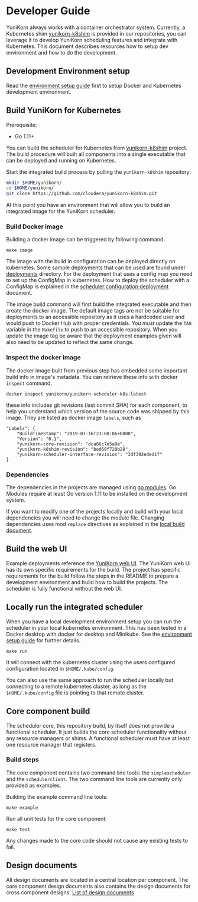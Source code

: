 # Developer Guide

YuniKorn always works with a container orchestrator system. Currently, a Kubernetes shim [yunikorn-k8shim](https://github.com/cloudera/yunikorn-k8shim)
is provided in our repositories, you can leverage it to develop YuniKorn scheduling features and integrate with Kubernetes.
This document describes resources how to setup dev environment and how to do the development.

## Development Environment setup

Read the [environment setup guide](setup/env-setup.md) first to setup Docker and Kubernetes development environment.

## Build YuniKorn for Kubernetes

Prerequisite:
- Go 1.11+

You can build the scheduler for Kubernetes from [yunikorn-k8shim](https://github.com/cloudera/yunikorn-k8shim) project.
The build procedure will built all components into a single executable that can be deployed and running on Kubernetes.

Start the integrated build process by pulling the `yunikorn-k8shim` repository:
```bash
mkdir $HOME/yunikorn/
cd $HOME/yunikorn/
git clone https://github.com/cloudera/yunikorn-k8shim.git
```
At this point you have an environment that will allow you to build an integrated image for the YuniKorn scheduler.

### Build Docker image

Building a docker image can be triggered by following command.

```
make image
```

The image with the build in configuration can be deployed directly on kubernetes.
Some sample deployments that can be used are found under [deployments](https://github.com/cloudera/yunikorn-k8shim/tree/master/deployments/scheduler) directory.
For the deployment that uses a config map you need to set up the ConfigMap in kubernetes.
How to deploy the scheduler with a ConfigMap is explained in the [scheduler configuration deployment](setup/configure-scheduler.md) document.

The image build command will first build the integrated executable and then create the docker image.
The default image tags are not be suitable for deployments to an accessible repository as it uses a hardcoded user and would push to Docker Hub with proper credentials.
You *must* update the `TAG` variable in the `Makefile` to push to an accessible repository.
When you update the image tag be aware that the deployment examples given will also need to be updated to reflect the same change.

### Inspect the docker image

The docker image built from previous step has embedded some important build info in image's metadata. You can retrieve
these info with docker `inspect` command.

```
docker inspect yunikorn/yunikorn-scheduler-k8s:latest
```

these info includes git revisions (last commit SHA) for each component, to help you understand which version of the source code
was shipped by this image. They are listed as docker image `labels`, such as

```
"Labels": {
    "BuildTimeStamp": "2019-07-16T23:08:06+0800",
    "Version": "0.1",
    "yunikorn-core-revision": "dca66c7e5a9e",
    "yunikorn-k8shim-revision": "bed60f720b28",
    "yunikorn-scheduler-interface-revision": "3df392eded1f"
}
```

### Dependencies

The dependencies in the projects are managed using [go modules](https://blog.golang.org/using-go-modules).
Go Modules require at least Go version 1.11 to be installed on the development system.

If you want to modify one of the projects locally and build with your local dependencies you will need to change the module file. 
Changing dependencies uses mod `replace` directives as explained in the [local build document](setup/build-local.md).

## Build the web UI

Example deployments reference the [YuniKorn web UI](https://github.com/cloudera/yunikorn-web). 
The YuniKorn web UI has its own specific requirements for the build. The project has specific requirements for the build follow the steps in the README to prepare a development environment and build how to build the projects.
The scheduler is fully functional without the web UI. 

## Locally run the integrated scheduler

When you have a local development environment setup you can run the scheduler in your local kubernetes environment.
This has been tested in a Docker desktop with docker for desktop and Minikube. See the [environment setup guide](setup/env-setup.md) for further details.

```
make run
```
It will connect with the kubernetes cluster using the users configured configuration located in `$HOME/.kube/config`.

You can also use the same approach to run the scheduler locally but connecting to a remote kubernetes cluster,
as long as the `$HOME/.kube/config` file is pointing to that remote cluster.

## Core component build

The scheduler core, this repository build, by itself does not provide a functional scheduler. 
It just builds the core scheduler functionality without any resource managers or shims.
A functional scheduler must have at least one resource manager that registers.

### Build steps
The core component contains two command line tools: the `simplescheduler` and the `schedulerclient`.
The two command line tools are currently only provided as examples.

Building the example command line tools:
```
make example
```  

Run all unit tests for the core component: 
```
make test
```
Any changes made to the core code should not cause any existing tests to fail.

## Design documents

All design documents are located in a central location per component. The core component design documents also contains the design documents for cross component designs.
[List of design documents](design/design-index.md)